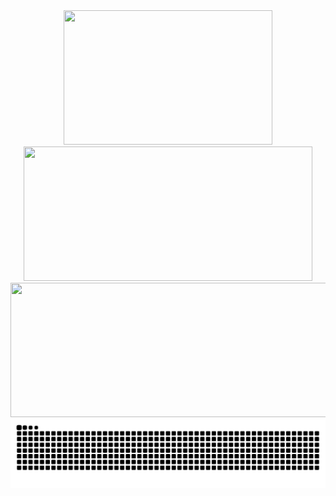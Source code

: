 <!--
## Social
<div align="center">
  <a href="https://instagram.com/_daneswara_"><img src="https://img.shields.io/badge/instagram-white.svg?style=for-the-badge" /></a>
  <a href="https://linkedin.com/in/daneswaraa"><img src="https://img.shields.io/badge/linkedin-0077B5.svg?style=for-the-badge" /></a>
  <a href="https://tlx.toki.id/profiles/DRS"><img src="https://img.shields.io/badge/tlx-0C5174.svg?style=for-the-badge" /></a>
</div>

## Stats
-->
<div align="center">
  <img height="215" width="333.3" src="https://github-readme-stats.vercel.app/api/top-langs/?username=codewara&theme=dark&layout=donut&size_weight=0.5&count_weight=0.5" />
  <img height="215" width="461.9" src="https://github-readme-stats.vercel.app/api/wakatime/?username=@codewara&theme=dark&langs_count=6" />
</div>
<div align="center">
  <img height="215" width="800" src="https://streak-stats.demolab.com?user=codewara&theme=dark&date_format=j%20M%5B%20Y%5D&card_width=840&card_height=215" />
</div>
<div align="center">
  <img src="https://raw.githubusercontent.com/codewara/codewara/output/snk.svg" />
</div>
